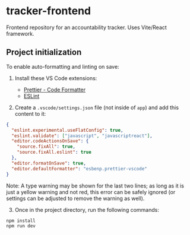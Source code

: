 # tracker-frontend

Frontend repository for an accountability tracker. Uses Vite/React framework.

## Project initialization

To enable auto-formatting and linting on save:

1. Install these VS Code extensions:

   - [Prettier - Code Formatter](https://marketplace.visualstudio.com/items?itemName=esbenp.prettier-vscode)
   - [ESLint](https://marketplace.visualstudio.com/items?itemName=dbaeumer.vscode-eslint)

2. Create a `.vscode/settings.json` file (not inside of `app`) and add this content to it:

```json
{
  "eslint.experimental.useFlatConfig": true,
  "eslint.validate": ["javascript", "javascriptreact"],
  "editor.codeActionsOnSave": {
    "source.fixAll": true,
    "source.fixAll.eslint": true
  },
  "editor.formatOnSave": true,
  "editor.defaultFormatter": "esbenp.prettier-vscode"
}
```

Note: A type warning may be shown for the last two lines; as long as it is just
a yellow warning and not red, this error can be safely ignored (or settings can
be adjusted to remove the warning as well).

3. Once in the project directory, run the following commands:

```
npm install
npm run dev
```
